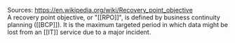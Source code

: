 Sources:
https://en.wikipedia.org/wiki/Recovery_point_objective
\
A recovery point objective, or "[[RPO]]", is defined by business continuity planning ([[BCP]]). It is the maximum targeted period in which data might be lost from an [[IT]] service due to a major incident.
